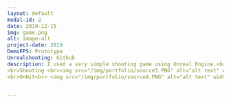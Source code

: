 ```yaml
---
layout: default
modal-id: 2
date: 2019-12-15
img: game.png
alt: image-alt
project-date: 2019
DemoFPS: Prototype
Unrealshooting: Github
description: I used a very simple shooting game using Unreal Engine.<br> <img src="/img/portfolio/source1.PNG" alt="alt text" width="800" height="600"/> <br>Character C++<br> <img src="/img/portfolio/source2.PNG" alt="alt text" width="800" height="600"/>
<br>Shooting <br><img src="/img/portfolio/source3.PNG" alt="alt text" width="800" height="600"/>
<br>OnHit<br> <img src="/img/portfolio/source4.PNG" alt="alt text" width="800" height="600"/> <br>Bullet


---
```

